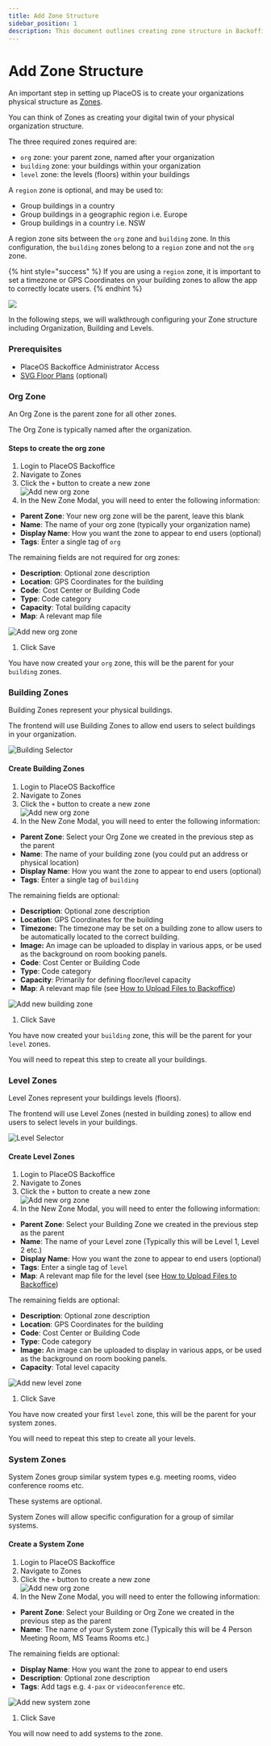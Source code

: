 ```yaml
---
title: Add Zone Structure
sidebar_position: 1
description: This document outlines creating zone structure in Backoffice
---
```


# Add Zone Structure

An important step in setting up PlaceOS is to create your organizations physical structure as [Zones](../../overview/key-concepts/zones.md).

You can think of Zones as creating your digital twin of your physical organization structure.

The three required zones required are:

* `org` zone: your parent zone, named after your organization
* `building` zone: your buildings within your organization
* `level` zone: the levels (floors) within your buildings

A `region` zone is optional, and may be used to:

* Group buildings in a country
* Group buildings in a geographic region i.e. Europe
* Group buildings in a country i.e. NSW

A region zone sits between the `org` zone and `building` zone. In this configuration, the `building` zones belong to a `region` zone and not the `org` zone.&#x20;

{% hint style="success" %}
If you are using a `region` zone, it is important to set a timezone or GPS Coordinates on your building zones to allow the app to correctly locate users.
{% endhint %}

![](<../../.gitbook/assets/image (1) (1) (2) (2).png>)

In the following steps, we will walkthrough configuring your Zone structure including Organization, Building and Levels.

### Prerequisites

* PlaceOS Backoffice Administrator Access
* [SVG Floor Plans](../../how-to/user-interfaces/svg-map-creation.md) (optional)

### Org Zone

An Org Zone is the parent zone for all other zones.

The Org Zone is typically named after the organization.

#### Steps to create the org zone

1. Login to PlaceOS Backoffice
2. Navigate to Zones
3. Click the `+` button to create a new zone\
   ![Add new org zone](../../tutorial/backoffice/assets/new-zone-button.png)
4. In the New Zone Modal, you will need to enter the following information:

* **Parent Zone**: Your new org zone will be the parent, leave this blank
* **Name**: The name of your org zone (typically your organization name)
* **Display Name**: How you want the zone to appear to end users (optional)
* **Tags**: Enter a single tag of `org`

The remaining fields are not required for org zones:

* **Description**: Optional zone description
* **Location**: GPS Coordinates for the building
* **Code**: Cost Center or Building Code
* **Type**: Code category
* **Capacity**: Total building capacity
* **Map**: A relevant map file

![Add new org zone](../../tutorial/backoffice/assets/new-org-zone.png)

1. Click Save

You have now created your `org` zone, this will be the parent for your `building` zones.

### Building Zones

Building Zones represent your physical buildings.

The frontend will use Building Zones to allow end users to select buildings in your organization.

![Building Selector](../../tutorial/backoffice/assets/building-selector.png)

#### Create Building Zones

1. Login to PlaceOS Backoffice
2. Navigate to Zones
3. Click the `+` button to create a new zone\
   ![Add new org zone](../../tutorial/backoffice/assets/new-zone-button.png)
4. In the New Zone Modal, you will need to enter the following information:

* **Parent Zone**: Select your Org Zone we created in the previous step as the parent
* **Name**: The name of your building zone (you could put an address or physical location)
* **Display Name**: How you want the zone to appear to end users (optional)
* **Tags**: Enter a single tag of `building`

The remaining fields are optional:

* **Description**: Optional zone description
* **Location**: GPS Coordinates for the building
* **Timezone:** The timezone may be set on a building zone to allow users to be automatically located to the correct building.
* **Image:** An image can be uploaded to display in various apps, or be used as the background on room booking panels.&#x20;
* **Code**: Cost Center or Building Code
* **Type**: Code category
* **Capacity**: Primarily for defining floor/level capacity
* **Map**: A relevant map file (see [How to Upload Files to Backoffice](../../how-to/backoffice/backoffice-uploads.md))

![Add new building zone](../../tutorial/backoffice/assets/new-building-zone.png)

1. Click Save

You have now created your `building` zone, this will be the parent for your `level` zones.

You will need to repeat this step to create all your buildings.

### Level Zones

Level Zones represent your buildings levels (floors).

The frontend will use Level Zones (nested in building zones) to allow end users to select levels in your buildings.

![Level Selector](../../tutorial/backoffice/assets/level-selector.png)

#### Create Level Zones

1. Login to PlaceOS Backoffice
2. Navigate to Zones
3. Click the `+` button to create a new zone\
   ![Add new org zone](../../tutorial/backoffice/assets/new-zone-button.png)
4. In the New Zone Modal, you will need to enter the following information:

* **Parent Zone**: Select your Building Zone we created in the previous step as the parent
* **Name**: The name of your Level zone (Typically this will be Level 1, Level 2 etc.)
* **Display Name**: How you want the zone to appear to end users (optional)
* **Tags**: Enter a single tag of `level`
* **Map**: A relevant map file for the level (see [How to Upload Files to Backoffice](../../how-to/backoffice/backoffice-uploads.md))

The remaining fields are optional:

* **Description**: Optional zone description
* **Location**: GPS Coordinates for the building
* **Code**: Cost Center or Building Code
* **Type**: Code category
* **Image:** An image can be uploaded to display in various apps, or be used as the background on room booking panels.&#x20;
* **Capacity**: Total level capacity

![Add new level zone](../../tutorial/backoffice/assets/new-level-zone.png)

1. Click Save

You have now created your first `level` zone, this will be the parent for your system zones.

You will need to repeat this step to create all your levels.

### System Zones

System Zones group similar system types e.g. meeting rooms, video conference rooms etc.

These systems are optional.

System Zones will allow specific configuration for a group of similar systems.

#### Create a System Zone

1. Login to PlaceOS Backoffice
2. Navigate to Zones
3. Click the `+` button to create a new zone\
   ![Add new org zone](../../tutorial/backoffice/assets/new-zone-button.png)
4. In the New Zone Modal, you will need to enter the following information:

* **Parent Zone**: Select your Building or Org Zone we created in the previous step as the parent
* **Name**: The name of your System zone (Typically this will be 4 Person Meeting Room, MS Teams Rooms etc.)

The remaining fields are optional:

* **Display Name**: How you want the zone to appear to end users
* **Description**: Optional zone description
* **Tags**: Add tags e.g. `4-pax` or `videoconference` etc.

![Add new system zone](../../tutorial/backoffice/assets/new-system-zone.png)

1. Click Save

You will now need to add systems to the zone.

